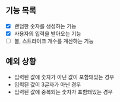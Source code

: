 ## 기능 목록

- [x] 랜덤한 숫자를 생성하는 기능
- [x] 사용자의 입력을 받아오는 기능
- [ ] 볼, 스트라이크 개수를 계산하는 기능

## 예외 상황

- 입력된 값에 숫자가 아닌 값이 포함돼있는 경우
- 입력된 값이 3글자가 아닌 경우
- 입력된 값에 중복되는 숫자가 포함돼있는 경우
